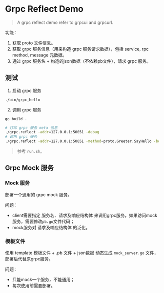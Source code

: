 # Grpc Reflect Demo

> A grpc reflect demo refer to grpcui and grpcurl.

功能：

1. 获取 proto 文件信息。
2. 获取 grpc 服务信息（用来构造 grpc 服务请求数据），包括 service, rpc method, message 元数据。
3. 通过 grpc 服务名 + 构造的json数据（不依赖pb文件），请求 grpc 服务。

## 测试

1. 启动 grpc 服务

```sh
./bin/grpc_hello
```

2. 调用 grpc 服务

```sh
go build .

# 打印 grpc 服务 meta 信息
./grpc.reflect -addr=127.0.0.1:50051 -debug
# 调用 grpc 服务
./grpc.reflect -addr=127.0.0.1:50051 -method=proto.Greeter.SayHello -body='{"metadata":[],"data":[{"name":"grpc"}]}'
```

> 参考 `run.sh`。

## Grpc Mock 服务

### Mock 服务

部署一个通用的 grpc mock 服务。

问题：

- client需要指定 服务名、请求及响应结构体 来调用grpc服务，如果访问mock服务，需要修改`pb.go`文件代码；
- mock服务对 请求及响应结构体 的泛化。

### 模板文件

使用 template 模板文件 + .pb 文件 + json数据 动态生成 `mock_server.go` 文件，部署后代替原grpc服务。

问题：

- 只能mock一个服务，不能通用；
- 每次使用前需要部署。

